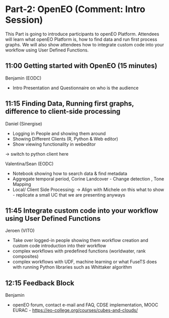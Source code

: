 # Part-2: OpenEO (Comment: Intro Session)

This Part is going to introduce participants to openEO Platform. Attendees will learn what openEO Platform is, how to find data and run first process graphs. 
We will also show attendees how to integrate custom code into your workflow using User Defined Functions.

## 11:00 Getting started with OpenEO (15 minutes) 
Benjamin (EODC)

- Intro Presentation and Questionnaire on who is the audience


## 11:15 Finding Data, Running first graphs, difference to client-side processing

Daniel (Sinergise)
- Logging in People and showing them around
- Showing Different Clients (R, Python & Web editor)
- Show viewing functionality in webeditor  

-> switch to python client here

Valentina/Sean (EODC)

- Notebook showing how to search data & find metadata
- Aggregate temporal period, Corine Landcover - Change detection , Tone Mapping
- Local/ Client Side Processing: → Align with Michele on this what to show - replicate a small UC that we are presenting anyways


## 11:45 Integrate custom code into your workflow using User Defined Functions 
Jeroen (VITO)
 
- Take over logged-in people showing them workflow creation and custom code introduction into their workflow 
- complex workflows with predefined functions (worldwater, rank composites)
- complex workflows with UDF, machine learning or what FuseTS does with running Python libraries such as Whittaker algorithm


## 12:15 Feedback Block
Benjamin
- openEO forum, contact e-mail and FAQ, CDSE implementation, MOOC EURAC - https://eo-college.org/courses/cubes-and-clouds/ 





